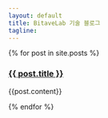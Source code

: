 ```yaml
---
layout: default
title: BitaveLab 기술 블로그 
tagline: 
---
```



{% for post in site.posts %}
<h3>
    <a href="{{ BASE_PATH }}{{ post.url }}">{{ post.title }}</a>
</h3>
<p>
{{post.content}}
</p>
{% endfor %}


